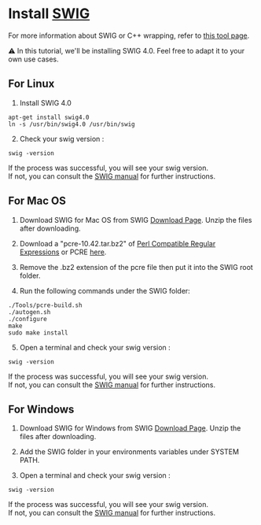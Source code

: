 # Install [SWIG](https://www.swig.org/)

For more information about SWIG or C++ wrapping, refer to [this tool page](../Tools/ToolSwig.md).  
  
⚠️ In this tutorial, we'll be installing SWIG 4.0. Feel free to adapt it to your own use cases.


## For Linux
1. Install SWIG 4.0
```
apt-get install swig4.0
ln -s /usr/bin/swig4.0 /usr/bin/swig
```

2. Check your swig version :
```
swig -version
```
If the process was successful, you will see your swig version.  
If not, you can consult the [SWIG manual](https://www.swig.org/Doc4.0/SWIGDocumentation.html#Preface_installation) for further instructions.


## For Mac OS
1. Download SWIG for Mac OS from SWIG [Download Page](https://sourceforge.net/projects/swig/files/swig/swig-4.0.2/). Unzip the files after downloading.

2. Download a "pcre-10.42.tar.bz2" of [Perl Compatible Regular Expressions](https://www.pcre.org/) or PCRE [here](https://github.com/PCRE2Project/pcre2/releases).

3. Remove the .bz2 extension of the pcre file then put it into the SWIG root folder.

4. Run the following commands under the SWIG folder:
```
./Tools/pcre-build.sh
./autogen.sh
./configure
make
sudo make install
```

5. Open a terminal and check your swig version :
```
swig -version
```
If the process was successful, you will see your swig version.  
If not, you can consult the [SWIG manual](https://www.swig.org/Doc4.0/SWIGDocumentation.html#Preface_installation) for further instructions.


## For Windows
1. Download SWIG for Windows from SWIG [Download Page](https://sourceforge.net/projects/swig/files/swigwin/swigwin-4.0.2/). Unzip the files after downloading.

2. Add the SWIG folder in your environments variables under SYSTEM PATH.

3. Open a terminal and check your swig version :
```
swig -version
```
If the process was successful, you will see your swig version.  
If not, you can consult the [SWIG manual](https://www.swig.org/Doc4.0/SWIGDocumentation.pdf#file%3A///home/william/swig/github/swig/Doc/Manual/SWIGDocumentation.html%23Windows) for further instructions.
